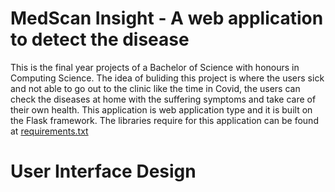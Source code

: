 # MedScan Insight - A web application to detect the disease

This is the final year projects of a Bachelor of Science with honours in Computing Science. 
The idea of buliding this project is where the users sick and not able to go out to the clinic like the time in Covid, the users can check the diseases at home with the suffering symptoms and take care of their own health. This application is web application type and it is built on the Flask framework. The libraries require for this application can be found at [requirements.txt](https://github.com/Kolinhtetwin/MedScan-Insight/blob/f95cb750e32da3293f39d5bd5dd19fbba5de06d1/requirements.txt)
# User Interface Design
